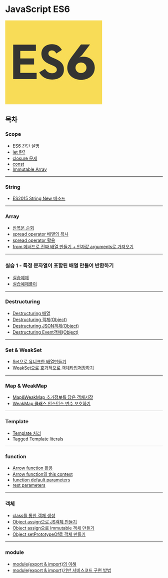 # JavaScript ES6
![](https://github.com/cwadven/JavaScript_ES6/blob/master/scope/asset/es6.jpg)<br>

## 목차

### Scope
- [ES6 간단 설명](https://github.com/cwadven/JavaScript_ES6/blob/master/scope/ES6(ES2015).md "ES6 간단 설명")
- [let 란?](https://github.com/cwadven/JavaScript_ES6/blob/master/scope/let.md "let 란?")
- [closure 문제](https://github.com/cwadven/JavaScript_ES6/blob/master/scope/closure.md "closure 문제")
- [const](https://github.com/cwadven/JavaScript_ES6/blob/master/scope/const.md "const")
- [Immutable Array](https://github.com/cwadven/JavaScript_ES6/blob/master/scope/immutable_array.md "Immutable Array")

---

### String
- [ES2015 String New 메소드](https://github.com/cwadven/JavaScript_ES6/blob/master/string/string.md "ES2015 String New 메소드")

---

### Array
- [반복문 순회](https://github.com/cwadven/JavaScript_ES6/blob/master/array/for_of.md "반복문 순회")
- [spread operator 배열의 복사](https://github.com/cwadven/JavaScript_ES6/blob/master/array/spread_operator_array_copy.md "spread operator 배열의 복사")
- [spread operator 활용](https://github.com/cwadven/JavaScript_ES6/blob/master/array/spread_operator_activity.md "spread operator 활용")
- [from 메서드로 진짜 배열 만들기 + 인자값 arguments로 가져오기](https://github.com/cwadven/JavaScript_ES6/blob/master/array/from_method_array.md "from 메서드로 진짜 배열 만들기")

---

### 실습 1 - 특정 문자열이 포함된 배열 만들어 반환하기
- [실습예제](https://github.com/cwadven/JavaScript_ES6/blob/master/activity/question.md "실습예제")
- [실습예제풀이](https://github.com/cwadven/JavaScript_ES6/blob/master/activity/answer.md "실습예제풀이")

---

### Destructuring
- [Destructuring 배열](https://github.com/cwadven/JavaScript_ES6/blob/master/destructuring/destructuring_array.md "Destructuring 배열")
- [Destructuring 객체(Object)](https://github.com/cwadven/JavaScript_ES6/blob/master/destructuring/destructuring_object.md "Destructuring 객체(Object)")
- [Destructuring JSON객체(Object)](https://github.com/cwadven/JavaScript_ES6/blob/master/destructuring/destructuring_JSON.md "Destructuring JSON객체(Object)")
- [Destructuring Event객체(Object)](https://github.com/cwadven/JavaScript_ES6/blob/master/destructuring/destructuring_Event.md "Destructuring Event객체(Object)")

---

### Set & WeakSet
- [Set으로 유니크한 배열만들기](https://github.com/cwadven/JavaScript_ES6/blob/master/Set_WeakSet/Set_unique_array.md "Set으로 유니크한 배열만들기")
- [WeakSet으로 효과적으로 객체타입저장하기](https://github.com/cwadven/JavaScript_ES6/blob/master/Set_WeakSet/WeakSet_object.md "WeakSet으로 효과적으로 객체타입저장하기")

---

### Map & WeakMap
- [Map&WeakMap 추가정보를 담은 객체저장](https://github.com/cwadven/JavaScript_ES6/blob/master/Map_WeakMap/Map_WeakMap.md "Map&WeakMap 추가정보를 담은 객체저장")
- [WeakMap 클래스 인스턴스 변수 보호하기](https://github.com/cwadven/JavaScript_ES6/blob/master/Map_WeakMap/WeakMap_class_instance.md "WeakMap 클래스 인스턴스 변수 보호하기")

---

### Template
- [Template 처리](https://github.com/cwadven/JavaScript_ES6/blob/master/template/template.md "Template 처리")
- [Tagged Template literals](https://github.com/cwadven/JavaScript_ES6/blob/master/template/tagged_template.md "Tagged Template literals")

---

### function
- [Arrow function 활용](https://github.com/cwadven/JavaScript_ES6/blob/master/arrow_function/arrow_function.md "Arrow function 활용")
- [Arrow function의 this context](https://github.com/cwadven/JavaScript_ES6/blob/master/arrow_function/arrow_function_this.md "Arrow function의 this context")
- [function default parameters](https://github.com/cwadven/JavaScript_ES6/blob/master/arrow_function/function_default_parameter.md "function default parameters")
- [rest parameters](https://github.com/cwadven/JavaScript_ES6/blob/master/arrow_function/rest_parameters.md "rest parameters")

---

### 객체
- [class를 통한 객체 생성](https://github.com/cwadven/JavaScript_ES6/blob/master/object_class/class_to_object.md "class를 통한 객체 생성")
- [Object assign으로 JS객체 만들기](https://github.com/cwadven/JavaScript_ES6/blob/master/object_class/Object_assign_JS_object.md "Object assign으로 JS객체 만들기")
- [Object assign으로 Immutable 객체 만들기](https://github.com/cwadven/JavaScript_ES6/blob/master/object_class/Object_assign_immutable.md "Object assign으로 Immutable 객체 만들기")
- [Object setPrototypeOf로 객체 만들기](https://github.com/cwadven/JavaScript_ES6/blob/master/object_class/setPrototypeOf.md "Object setPrototypeOf로 객체 만들기")

---

### module
- [module(export & import)의 이해](https://github.com/cwadven/JavaScript_ES6/blob/master/module/export_import.md "module(export & import)의 이해")
- [module(export & import)기반 서비스코드 구현 방법](https://github.com/cwadven/JavaScript_ES6/blob/master/module/export_import_service_code.md "module(export & import)기반 서비스코드 구현 방법")